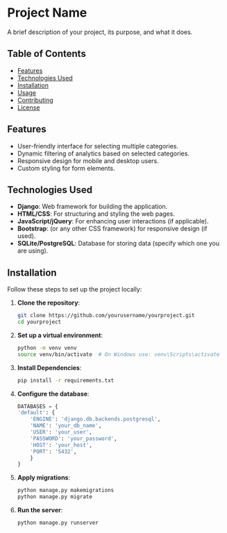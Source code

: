 # Project Name

A brief description of your project, its purpose, and what it does.

## Table of Contents

- [Features](#features)
- [Technologies Used](#technologies-used)
- [Installation](#installation)
- [Usage](#usage)
- [Contributing](#contributing)
- [License](#license)

## Features

- User-friendly interface for selecting multiple categories.
- Dynamic filtering of analytics based on selected categories.
- Responsive design for mobile and desktop users.
- Custom styling for form elements.

## Technologies Used

- **Django**: Web framework for building the application.
- **HTML/CSS**: For structuring and styling the web pages.
- **JavaScript/jQuery**: For enhancing user interactions (if applicable).
- **Bootstrap**: (or any other CSS framework) for responsive design (if used).
- **SQLite/PostgreSQL**: Database for storing data (specify which one you are using).

## Installation

Follow these steps to set up the project locally:

1. **Clone the repository**:
   ```bash
   git clone https://github.com/yourusername/yourproject.git
   cd yourproject

2. **Set up a virtual environment**:
    ```bash
    python -m venv venv
    source venv/bin/activate  # On Windows use: venv\Scripts\activate

3. **Install Dependencies**:
    ```bash
    pip install -r requirements.txt

4. **Configure the database**:
    ```python
    DATABASES = {
    'default': {
        'ENGINE': 'django.db.backends.postgresql',
        'NAME': 'your_db_name',
        'USER': 'your_user',
        'PASSWORD': 'your_password',
        'HOST': 'your_host',
        'PORT': '5432',
        }
    }

5. **Apply migrations**:
    ```bash
    python manage.py makemigrations
    python manage.py migrate

6. **Run the server**:
    ```bash
    python manage.py runserver

